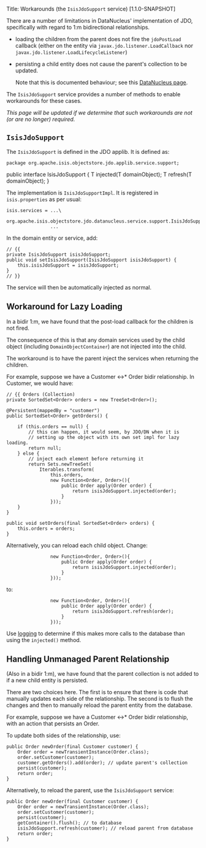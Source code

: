 Title: Workarounds (the `IsisJdoSupport` service) [1.1.0-SNAPSHOT]

There are a number of limitations in DataNucleus' implementation of JDO, specifically with regard to 1:m bidirectional relationships.  

* loading the children from the parent does not fire the `jdoPostLoad` callback (either on the entity via `javax.jdo.listener.LoadCallback` nor `javax.jdo.listener.LoadLifecycleListener`)

* persisting a child entity does not cause the parent's collection to be updated.

  Note that this is documented behaviour; see this [DataNucleus page](http://www.datanucleus.org/products/datanucleus/jdo/orm/relationships.html).

The `IsisJdoSupport` service provides a number of methods to enable workarounds for these cases.

*This page will be updated if we determine that such workarounds are not (or are no longer) required.*

## `IsisJdoSupport`

The `IsisJdoSupport` is defined in the JDO applib. It is defined as:

    package org.apache.isis.objectstore.jdo.applib.service.support;
public interface IsisJdoSupport {
        <T> T injected(T domainObject);
        <T> T refresh(T domainObject);
    }

The implementation is `IsisJdoSupportImpl`.  It is registered in `isis.properties` as per usual:

    isis.services = ...\
                org.apache.isis.objectstore.jdo.datanucleus.service.support.IsisJdoSupportImpl,\
                    ...

In the domain entity or service, add:

    // {{
    private IsisJdoSupport isisJdoSupport;
    public void setIsisJdoSupport(IsisJdoSupport isisJdoSupport) {
        this.isisJdoSupport = isisJdoSupport;
    }
    // }}

The service will then be automatically injected as normal.
                    
## Workaround for Lazy Loading

In a bidir 1:m, we have found that the post-load callback for the children is not fired.

The consequence of this is that any domain services used by the child object (including `DomainObjectContainer`) are not injected into the child.

The workaround is to have the parent inject the services when returning the children.

For example, suppose we have a Customer <->* Order bidir relationship.  In Customer, we would have:

    // {{ Orders (Collection)
    private SortedSet<Order> orders = new TreeSet<Order>();

    @Persistent(mappedBy = "customer")
    public SortedSet<Order> getOrders() {
        
        if (this.orders == null) {
            // this can happen, it would seem, by JDO/DN when it is 
            // setting up the object with its own set impl for lazy loading.
            return null;
        } else {
            // inject each element before returning it
            return Sets.newTreeSet(
                Iterables.transform(
                    this.orders, 
                    new Function<Order, Order>(){
                        public Order apply(Order order) {
                            return isisJdoSupport.injected(order);                        
                        }
                    }));
        }
    }

    public void setOrders(final SortedSet<Order> orders) {
        this.orders = orders;
    }

Alternatively, you can reload each child object.  Change:

                    new Function<Order, Order>(){
                        public Order apply(Order order) {
                            return isisJdoSupport.injected(order);                        
                        }
                    }));

to:

                    new Function<Order, Order>(){
                        public Order apply(Order order) {
                            return isisJdoSupport.refresh(order);
                        }
                    }));

Use [logging](enabling-logging.html) to determine if this makes more calls to the database than using the `injected()` method.

## Handling Unmanaged Parent Relationship

(Also in a bidir 1:m), we have found that the parent collection is not added to if a new child entity is persisted.

There are two choices here.  The first is to ensure that there is code that manually updates each side of the relationship.  The second is to flush the changes and then to manually reload the parent entity from the database.

For example, suppose we have a Customer <->* Order bidir relationship, with an action that persists an Order.  

To update both sides of the relationship, use:

    public Order newOrder(final Customer customer) {
        Order order = newTransientInstance(Order.class);
        order.setCustomer(customer);
        customer.getOrders().add(order); // update parent's collection
        persist(customer);
        return order;
    }


Alternatively, to reload the parent, use the `IsisJdoSupport` service:

    public Order newOrder(final Customer customer) {
        Order order = newTransientInstance(Order.class);
        order.setCustomer(customer);
        persist(customer);
        getContainer().flush(); // to database
        isisJdoSupport.refresh(customer); // reload parent from database
        return order;
    }


